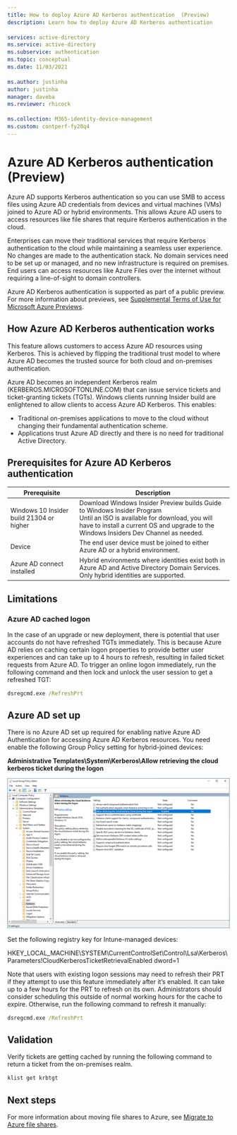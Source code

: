 ```yaml
---
title: How to deploy Azure AD Kerberos authentication  (Preview)
description: Learn how to deploy Azure AD Kerberos authentication  

services: active-directory
ms.service: active-directory
ms.subservice: authentication
ms.topic: conceptual
ms.date: 11/03/2021

ms.author: justinha
author: justinha
manager: daveba
ms.reviewer: rhicock

ms.collection: M365-identity-device-management
ms.custom: contperf-fy20q4
---
```

# Azure AD Kerberos authentication (Preview)

Azure AD supports Kerberos authentication so you can use SMB to access files using Azure AD credentials from devices and virtual machines (VMs) joined to Azure AD or hybrid environments. This allows Azure AD users to access resources like file shares that require Kerberos authentication in the cloud. 

Enterprises can move their traditional services that require Kerberos authentication to the cloud while maintaining a seamless user experience. No changes are made to the authentication stack. No domain services need to be set up or managed, and no new infrastructure is required on premises. End users can access resources like Azure Files over the internet without requiring a line-of-sight to domain controllers. 

Azure AD Kerberos authentication is supported as part of a public preview. For more information about previews, see [Supplemental Terms of Use for Microsoft Azure Previews](https://azure.microsoft.com/support/legal/preview-supplemental-terms/).

## How Azure AD Kerberos authentication works 
<!---This list of scenarios will grow after they have SQL online, native Azure Files support, and then app proxy. Only Azure Files scenario requires AAD or hybrid domain join. SQL will require only domain join.--->

This feature allows customers to access Azure AD resources using Kerberos. This is achieved by flipping the traditional trust model to where Azure AD becomes the trusted source for both cloud and on-premises authentication. 

Azure AD becomes an independent Kerberos realm (KERBEROS.MICROSOFTONLINE.COM) that can issue service tickets and ticket-granting tickets (TGTs). Windows clients running Insider build are enlightened to allow clients to access Azure AD Kerberos. This enables:

- Traditional on-premises applications to move to the cloud without changing their fundamental authentication scheme.
- Applications trust Azure AD directly and there is no need for traditional Active Directory.



<!--- add image. Below, device must be AAD or hybrid joined for Azure files scenario but for SQL, only regular domain join is required. Do we say this here or in each scenario doc or both?--->

## Prerequisites for Azure AD Kerberos authentication

|Prerequisite | Description |
|-------------|-------------|
| Windows 10 Insider build 21304 or higher | Download Windows Insider Preview builds Guide to Windows Insider Program<br>Until an ISO is available for download, you will have to install a current OS and upgrade to the Windows Insiders Dev Channel as needed. |
| Device | The end user device must be joined to either Azure AD or a hybrid environment. |
| Azure AD connect installed | Hybrid environments where identities exist both in Azure AD and Active Directory Domain Services. Only hybrid identities are supported. |

## Limitations

### Azure AD cached logon 

In the case of an upgrade or new deployment, there is potential that user accounts do not have refreshed TGTs immediately. This is because Azure AD relies on caching certain logon properties to provide better user experiences and can take up to 4 hours to refresh, resulting in failed ticket requests from Azure AD. To trigger an online logon immediately, run the following command and then lock and unlock the user session to get a refreshed TGT:

```cmd
dsregcmd.exe /RefreshPrt
```
<!---device CA and --->
## Azure AD set up 

There is no Azure AD set up required for enabling native Azure AD Authentication for accessing Azure AD Kerberos resources. You need enable the following Group Policy setting for hybrid-joined devices:

**Administrative Templates\System\Kerberos\Allow retrieving the cloud kerberos ticket during the logon**

![Screenshot of group policy setting Allow retrieving the cloud kerberos ticket during the logon.](media\how-to-kerberos-authentication-azure-files\gp.png)

Set the following registry key for Intune-managed devices:

HKEY_LOCAL_MACHINE\SYSTEM\CurrentControlSet\Control\Lsa\Kerberos\Parameters!CloudKerberosTicketRetrievalEnabled dword=1

Note that users with existing logon sessions may need to refresh their PRT if they attempt to use this feature immediately after it’s enabled. It can take up to a few hours for the PRT to refresh on its own. Administrators should consider scheduling this outside of normal working hours for the cache to expire. Otherwise, run the following command to refresh it manually:

```cmd
dsregcmd.exe /RefreshPrt
```

## Validation 

Verify tickets are getting cached by running the following command to return a ticket from the on-premises realm.

```cmd
klist get krbtgt
```

## Next steps

For more information about moving file shares to Azure, see [Migrate to Azure file shares](/storage/files/storage-files-migration-overview.md).
